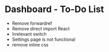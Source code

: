 # Dashboard - To-Do List

- Remove forwardref
- Remove direct import React
- Irrelevant switch
- Settings page is not functional
- remove inline css
